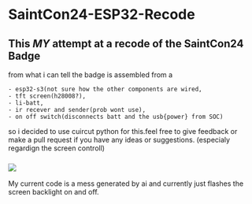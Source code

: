 # SaintCon24-ESP32-Recode
## This *MY* attempt at a recode of the SaintCon24 Badge
from what i can tell the badge is assembled from a
```
- esp32-s3(not sure how the other components are wired,
- tft screen(h28008?),
- li-batt,
- ir recever and sender(prob wont use),
- on off switch(disconnects batt and the usb{power} from SOC)
```
so i decided to use cuircut python for this.feel free to give feedback or make a pull request if you have any ideas or suggestions. (especialy regardign the screen controll)
### ![](https://media.tenor.com/zlKoX5HPPu8AAAAM/cat-annoyed.gif)
My current code is a mess generated by ai and currently just flashes the screen backlight on and off.
